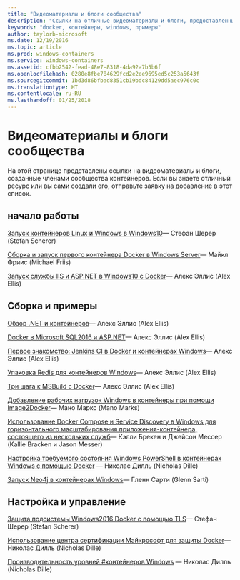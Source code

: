 ```yaml
---
title: "Видеоматериалы и блоги сообщества"
description: "Ссылки на отличные видеоматериалы и блоги, предоставленные членами сообщества, посвященного контейнерам Windows"
keywords: "docker, контейнеры, windows, примеры"
author: taylorb-microsoft
ms.date: 12/19/2016
ms.topic: article
ms.prod: windows-containers
ms.service: windows-containers
ms.assetid: cfbb2542-fead-48e7-8318-4da92a7b5b6f
ms.openlocfilehash: 0280e8fbe784629fcd2e2ee9695ed5c253a5643f
ms.sourcegitcommit: 1bd3d86bfbad8351cb19bdc84129dd5aec976c0c
ms.translationtype: HT
ms.contentlocale: ru-RU
ms.lasthandoff: 01/25/2018
---
```

# <a name="community-videos-and-blogs"></a>Видеоматериалы и блоги сообщества
На этой странице представлены ссылки на видеоматериалы и блоги, созданные членами сообщества контейнеров.  Если вы знаете отличный ресурс или вы сами создали его, отправьте заявку на добавление в этот список.

## <a name="getting-started"></a>начало работы
[Запуск контейнеров Linux и Windows в Windows10](https://stefanscherer.github.io/run-linux-and-windows-containers-on-windows-10/)— Стефан Шерер (Stefan Scherer)

[Сборка и запуск первого контейнера Docker в Windows Server](https://blog.docker.com/2016/09/build-your-first-docker-windows-server-container/)— Майкл Фриис (Michael Friis)

[Запуск службы IIS и ASP.NET в Windows10 с Docker](http://blog.alexellis.io/run-iis-asp-net-on-windows-10-with-docker/)— Алекс Эллис (Alex Ellis)


## <a name="building-and-examples"></a>Сборка и примеры
[Обзор .NET и контейнеров](http://blog.alexellis.io/docker-dotnet-containers/)— Алекс Эллис (Alex Ellis)

[Docker в Microsoft SQL2016 и ASP.NET](http://blog.alexellis.io/docker-does-sql2016-aspnet/)— Алекс Эллис (Alex Ellis)

[Первое знакомство: Jenkins CI в Docker и контейнерах Windows](http://blog.alexellis.io/continuous-integration-docker-windows-containers/)— Алекс Эллис (Alex Ellis)

[Упаковка Redis для контейнеров Windows](http://blog.alexellis.io/packaging-windows-containers/)— Алекс Эллис (Alex Ellis)

[Три шага к MSBuild с Docker](http://blog.alexellis.io/3-steps-to-msbuild-with-docker/)— Алекс Эллис (Alex Ellis)

[Добавление рабочих нагрузок Windows в контейнеры при помощи Image2Docker](https://blog.docker.com/2016/10/containerize-windows-workloads-image2docker/)— Мано Маркс (Mano Marks)

[Использование Docker Compose и Service Discovery в Windows для горизонтального масштабирования приложения-контейнера, состоящего из нескольких служб](https://blogs.technet.microsoft.com/virtualization/2016/10/18/use-docker-compose-and-service-discovery-on-windows-to-scale-out-your-multi-service-container-application/)— Кэлли Брекен и Джейсон Мессер (Kallie Bracken и Jason Messer)

[Настройка требуемого состояния Windows PowerShell в контейнерах Windows с помощью Docker](http://dille.name/blog/2016/06/17/powershell-desired-state-configuration-psdsc-in-windows-containers-using-docker/) — Николас Дилль (Nicholas Dille)

[Запуск Neo4j в контейнерах Windows](http://glennsarti.github.io/blog/neo4j-nano-containers)— Гленн Сарти (Glenn Sarti)

## <a name="configuration-and-managment"></a>Настройка и управление
[Защита подсистемы Windows2016 Docker с помощью TLS](https://stefanscherer.github.io/protecting-a-windows-2016-docker-engine-with-tls/)— Стефан Шерер (Stefan Scherer)

[Использование центра сертификации Майкрософт для защиты Docker](http://dille.name/blog/2016/11/08/using-a-microsoft-ca-to-secure-docker/)— Николас Дилль (Nicholas Dille) 

[Производительность уровней #контейнеров Windows](http://dille.name/blog/2017/01/13/windows-container-performance-of-layers/) — Николас Дилль (Nicholas Dille)
